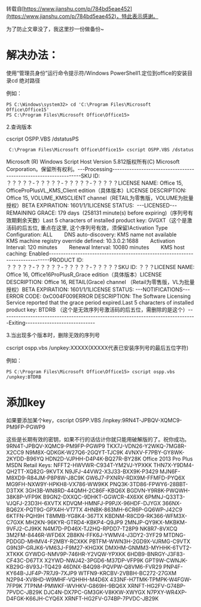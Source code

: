 转载自[https://www.jianshu.com/p/784bd5eae452](https://www.jianshu.com/p/784bd5eae452)，特此表示感谢。

为了防止文章没了，我这里抄一份做备份~

# 解决办法：

使用“管理员身份”运行命令提示符/Windows PowerShell1.定位到office的安装目录cd 绝对路径

例如：
```
PS C:\Windows\system32> cd 'C:\Program Files\Microsoft Office\Office15'
PS C:\Program Files\Microsoft Office\Office15>
```
2.查询版本

cscript OSPP.VBS /dstatusPS

```
 C:\Program Files\Microsoft Office\Office15> cscript OSPP.VBS /dstatus
```

Microsoft (R) Windows Script Host Version 5.812版权所有(C) Microsoft Corporation。保留所有权利。---Processing-----------------------------------------------------------------SKU ID: ？？？？？-？？？？？-？？？？？-？？？？？LICENSE NAME: Office 15, OfficeProPlusVL_KMS_Client edition（具体版本）LICENSE DESCRIPTION: Office 15, VOLUME_KMSCLIENT channel（RETAIL为零售版，VOLUME为批量授权）BETA EXPIRATION: 1601/1/1LICENSE STATUS:  ---LICENSED---REMAINING GRACE: 179 days  (258131 minute(s) before expiring)（序列号有效期剩余天数）Last 5 characters of installed product key: GVGXT（这个是激活码的后五位, 重点在这里, 这个序列号有效，须保留)Activation Type Configuration: ALL        DNS auto-discovery: KMS name not available        KMS machine registry override defined: 10.3.0.2:1688        Activation Interval: 120 minutes        Renewal Interval: 10080 minutes        KMS host caching: Enabled------------------------------------------------------------------------------PRODUCT ID: ？？？？？-？？？？？-？？？？？-？？？？？SKU ID: ？？？LICENSE NAME: Office 16, Office16ProPlusR_Grace edition（具体版本）LICENSE DESCRIPTION: Office 16, RETAIL(Grace) channel （Retail为零售版，VL为批量授权）BETA EXPIRATION: 1601/1/1LICENSE STATUS: ---NOTIFICATIONS---ERROR CODE: 0xC004F009ERROR DESCRIPTION: The Software Licensing Service reported that the grace period expired.Last 5 characters of installed product key: BTDRB （这个是无效序列号激活码的后五位，需删除的是这个）---------------------------------------------------------------------------------Exiting-----------------------------

3.当出现多个版本时，删除无效的序列号

cscript ospp.vbs /unpkey:XXXXX(XXXXX代表已安装序列号的最后五位字符)

例如：
```
PS C:\Program Files\Microsoft Office\Office15> cscript ospp.vbs /unpkey:BTDRB
```

# 添加key

如果要添加某个key，cscript OSPP.VBS /inpkey:9RN4T-JPBQV-XQMC9-PM9FP-PGWP9

这些是长期有效的密钥，如果不行的话估计你就只能用破解版的了。祝你成功。
9RN4T-JPBQV-XQMC9-PM9FP-PGWP9 
TKX7J-VDN26-Y2WKQ-7MG8R-X2CC9 
N9M8X-QDKGK-W27Q6-2GQYT-TJC9K 
4VNXV-F7PBY-GY8WK-2KYDD-B96YQ 
HDN2D-VJPHH-D4P4K-BQ27R-BY28K 
Office 2013 Pro Plus MSDN Retail Keys:
NFFT2-HWVWR-C934T-YM2VJ-YPXKK 
THN7X-Y9DM4-QH2TT-XQ82G-9KVTX 
N9JFJ-44VW2-X3J33-BXX9K-P3429 
MJN6F-M8XD9-R84JM-P8P8W-J8C9K 
GW6J7-PXNRV-RDX9M-FFMFD-PYQ6X 
MG9FH-NXW9Y-HPKH8-VX786-WW9KK 
PNQ3K-3TD86-FPWY6-28BBT-D3TXK 
3GH3B-WN8RD-44QMH-2C86F-KBQ6X 
BGDVN-Y9R8K-PWQWH-38K8P-VFP9K 
B9GN2-DXXQC-9DHKT-GGWCR-4X6XK 
6PMNJ-Q33T3-VJQFJ-23D3H-6XVTX 
KDVQM-HMNFJ-P9PJX-96HDF-DJYGX 
366NX-BQ62X-PQT9G-GPX4H-VT7TX 
4HNBK-863MH-6CR6P-GQ6WP-J42C9 
6KTFN-PQH9H T8MMB-YG8K4-367TX 
KBDNM-R8CD9-RK366-WFM3X-C7GXK 
MH2KN-96KYR-GTRD4-KBKP4-Q9JP9 
2MNJP-QY9KX-MKBKM-9VFJ2-CJ9KK 
N4M7D-PD46X-TJ2HQ-RPDD7-T28P9 
NK8R7-8VXCQ 3M2FM-8446R-WFD6X 
2B8KN-FFK6J-YWMV4-J3DY2-3YF29 
MTDNG-PDDGD-MHMV4-F2MBY-RCXKK 
PBTFM-WWN3H-2GD9X-VJRMG-C9VTX 
G9N3P-GRJK6-VM63J-F9M27-KHGXK 
DMXHM-GNMM3-MYHHK-6TVT2-XTKKK 
GYWDG-NMV9P-746HR-Y2VQW-YPXKK 
6HDB9-BNRGY-J3F83-CF43C-D67TX 
X2YWD-NWJ42-3PGD6-M37DP-VFP9K 
GPT9W-CWNJK-KB29G-8V93J-TQ429 
46DNX-B4Q98-PQVPW-Q8VM6-FVR29 
PNP4F-KY64B-JJF4P-7R7J9-7XJP9 
WTFN9-KRCBV-2VBBH-BC272-27GXM 
N2P94-XV8HD-W9MHF-VQHHH-M4D6X 
433NF-H7TMK-TPMPK-W4FGW-7FP9K 
7TPNM-PMWKF-WVHKV-G869H-9BQ6X 
XRNFT-HG2FV-G74BP-7PVDC-JB29K 
DJC4N-DX7PC-GM3GK-V8KKW-XWYGX 
N7PXY-WR4XP-D4FGK-K66JH-CYQ6X 
XRNFT-HG2FV-G74BP-7PVDC-JB29K


